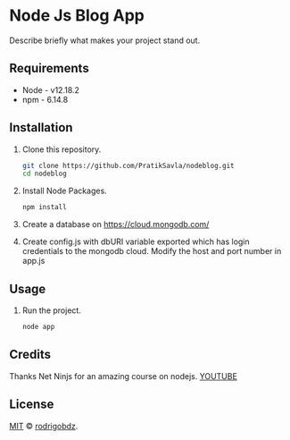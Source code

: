 # Node Js Blog App

Describe briefly what makes your project stand out.

## Requirements

- Node - v12.18.2
- npm - 6.14.8

## Installation

1. Clone this repository.

   ```sh
   git clone https://github.com/PratikSavla/nodeblog.git
   cd nodeblog
   ```
2. Install Node Packages.

   ```sh
   npm install
   ```
3. Create a database on https://cloud.mongodb.com/
4. Create config.js with dbURI variable exported which has login credentials to the mongodb cloud. Modify the host and port number in app.js


## Usage

1. Run the project.

   ```sh
   node app
   ```
## Credits

Thanks Net Ninjs for an amazing course on nodejs. [YOUTUBE](https://www.youtube.com/channel/UCW5YeuERMmlnqo4oq8vwUpg)

## License

[MIT](LICENSE) © [rodrigobdz](https://rodrigobdz.github.io/).
